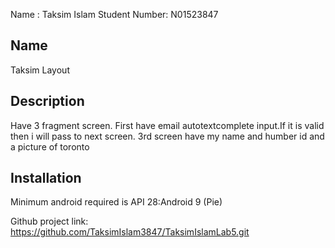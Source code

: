 Name : Taksim Islam Student Number: N01523847 
## Name
Taksim Layout
## Description
Have 3 fragment screen. First have email autotextcomplete input.If it is valid then i will pass to next screen. 3rd screen have my name and humber id and a picture of toronto
## Installation
Minimum android required is API 28:Android 9 (Pie)


Github project link:
https://github.com/TaksimIslam3847/TaksimIslamLab5.git


